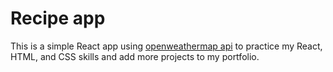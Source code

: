# Recipe app

This is a simple React app using [openweathermap api](https://openweathermap.org/api) to practice my React, HTML, and CSS skills and add more projects to my portfolio.

